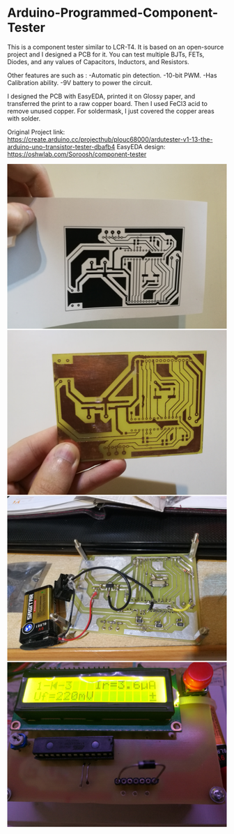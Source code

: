# Arduino-Programmed-Component-Tester

This is a component tester similar to LCR-T4. It is based on an open-source project and I designed a PCB for it. You can test multiple BJTs, FETs, Diodes, and any values of Capacitors, Inductors, and Resistors.

Other features are such as :
    -Automatic pin detection.
    -10-bit PWM.
    -Has Calibration ability.
    -9V battery to power the circuit.

I designed the PCB with EasyEDA, printed it on Glossy paper, and transferred the print to a raw copper board. Then I used FeCl3 acid to remove unused copper. For soldermask, I just covered the copper areas with solder.

Original Project link: https://create.arduino.cc/projecthub/plouc68000/ardutester-v1-13-the-arduino-uno-transistor-tester-dbafb4
EasyEDA  design: https://oshwlab.com/Soroosh/component-tester

![1](https://github.com/soroushtou/Arduino-Programmed-Component-Tester/blob/main/images/1%20(3).jpg)
![2](https://github.com/soroushtou/Arduino-Programmed-Component-Tester/blob/main/images/1%20(4).jpg)
![3](https://github.com/soroushtou/Arduino-Programmed-Component-Tester/blob/main/images/1%20(1).jpg)
![4](https://github.com/soroushtou/Arduino-Programmed-Component-Tester/blob/main/images/1%20(2).jpg)
